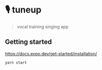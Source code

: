 # 🎙 tuneup
> vocal training singing app 

## Getting started 

https://docs.expo.dev/get-started/installation/

```
yarn start
```
